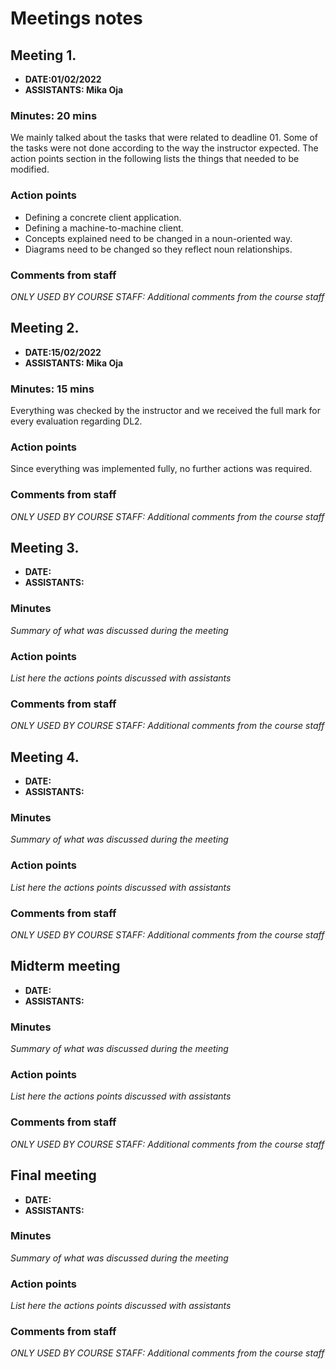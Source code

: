 # Meetings notes

## Meeting 1.
* **DATE:01/02/2022**
* **ASSISTANTS: Mika Oja**

### Minutes: 20 mins
We mainly talked about the tasks that were related to deadline 01. Some of the tasks were not done according to the way the instructor expected. The action points section in the following lists the things that needed to be modified.


### Action points
* Defining a concrete client application.
* Defining a machine-to-machine client.
* Concepts explained need to be changed in a noun-oriented way.
* Diagrams need to be changed so they reflect noun relationships.


### Comments from staff
*ONLY USED BY COURSE STAFF: Additional comments from the course staff*

## Meeting 2.
* **DATE:15/02/2022**
* **ASSISTANTS: Mika Oja**

### Minutes: 15 mins
Everything was checked by the instructor and we received the full mark for every evaluation regarding DL2.

### Action points
Since everything was implemented fully, no further actions was required.


### Comments from staff
*ONLY USED BY COURSE STAFF: Additional comments from the course staff*

## Meeting 3.
* **DATE:**
* **ASSISTANTS:**

### Minutes
*Summary of what was discussed during the meeting*

### Action points
*List here the actions points discussed with assistants*


### Comments from staff
*ONLY USED BY COURSE STAFF: Additional comments from the course staff*

## Meeting 4.
* **DATE:**
* **ASSISTANTS:**

### Minutes
*Summary of what was discussed during the meeting*

### Action points
*List here the actions points discussed with assistants*


### Comments from staff
*ONLY USED BY COURSE STAFF: Additional comments from the course staff*

## Midterm meeting
* **DATE:**
* **ASSISTANTS:**

### Minutes
*Summary of what was discussed during the meeting*

### Action points
*List here the actions points discussed with assistants*


### Comments from staff
*ONLY USED BY COURSE STAFF: Additional comments from the course staff*

## Final meeting
* **DATE:**
* **ASSISTANTS:**

### Minutes
*Summary of what was discussed during the meeting*

### Action points
*List here the actions points discussed with assistants*


### Comments from staff
*ONLY USED BY COURSE STAFF: Additional comments from the course staff*

